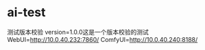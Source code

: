 # ai-test
测试版本校验 version=1.0.0这是一个版本校验的测试
WebUI=http://10.0.40.232:7860/
ComfyUI=http://10.0.40.240:8188/
